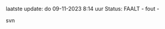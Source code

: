laatste update: 
do 09-11-2023  8:14   uur 
Status: FAALT - fout - 
<div class="service R">svn</div>